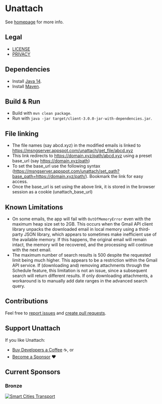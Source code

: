 # Unattach

See [homepage](https://unattach.app/) for more info.

## Legal
* [LICENSE](LICENSE)
* [PRIVACY](PRIVACY)

## Dependencies
* Install [Java 14](https://www.oracle.com/java/technologies/javase-downloads.html).
* Install [Maven](https://maven.apache.org/download.cgi).

## Build & Run
* Build with `mvn clean package`.
* Run with `java -jar target/client-3.0.0-jar-with-dependencies.jar`.

## File linking
* The file names (say abcd.xyz) in the modified emails is linked to https://msngserver.appspot.com/unattach/get_file/abcd.xyz
* This link redirects to https://domain.xyz/path/abcd.xyz using a preset base_url (say https://domain.xyz/path)
* To set the base_url use the following syntax (https://msngserver.appspot.com/unattach/set_path?base_path=https://domain.xyz/path/). Bookmark the link for easy access.
* Once the base_url is set using the above link, it is stored in the browser session as a cookie (unattach_base_url)


## Known Limitations
* On some emails, the app will fail with `OutOfMemoryError` even with the maximum heap size set to 2GB. This occurs
  when the Gmail API client library unpacks the downloaded email in local memory using a third-party JSON library, which
  appears to sometimes make inefficient use of the available memory. If this happens, the original email will remain
  intact, the memory will be recovered, and the processing will continue with the next email.
* The maximum number of search results is 500 despite the requested limit being much higher. This appears to be a
  restriction within the Gmail API service. If (downloading and) removing attachments through the Schedule feature,
  this limitation is not an issue, since a subsequent search will return different results. If only downloading
  attachments, a workaround is to manually add date ranges in the advanced search query.

## Contributions
Feel free to
[report issues](https://help.github.com/en/articles/creating-an-issue) and
[create pull requests](https://help.github.com/en/articles/creating-a-pull-request).

## Support Unattach
If you like Unattach:
* [Buy Developers a Coffee](https://unattach.app/#support) ☕, or
* [Become a Sponsor](https://github.com/sponsors/rokstrnisa) ❤️

## Current Sponsors
### Bronze
[![Smart Cities Transport](src/main/resources/smart-cities-transport-logo.png)](https://smartcitiestransport.com/)
